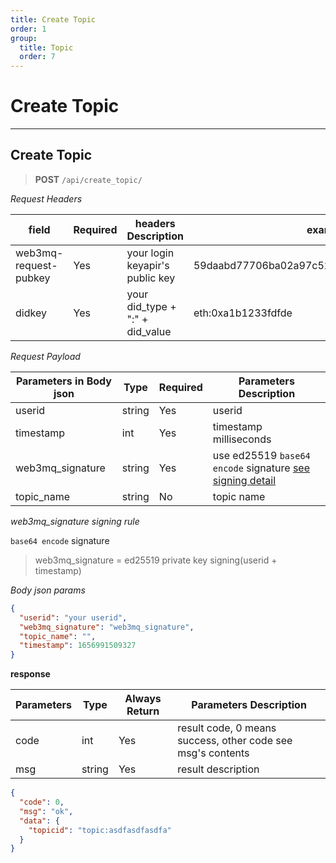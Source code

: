 ```yaml
---
title: Create Topic
order: 1
group:
  title: Topic
  order: 7
---
```


# Create Topic

---

## Create Topic

> **POST** `/api/create_topic/`

_Request Headers_

| field                 | Required | headers Description             | example                                     |
| --------------------- | -------- | ------------------------------- | ------------------------------------------- |
| web3mq-request-pubkey | Yes      | your login keyapir's public key | 59daabd77706ba02a97c523513a2ceaed10e4275bd6 |
| didkey                | Yes      | your did_type + ":" + did_value | eth:0xa1b1233fdfde                          |

_Request Payload_

| Parameters in Body json | Type   | Required | Parameters Description                                                |
| ----------------- | ------ | -------- | --------------------------------------------------------------------- |
| userid            | string | Yes      | userid |
| timestamp         | int    | Yes      | timestamp milliseconds                                                |
| web3mq_signature  | string | Yes      | use ed25519 `base64 encode` signature [see signing detail](/docs/Ethos-API/signature)                  |
| topic_name        | string | No       | topic name                                                            |

_web3mq_signature signing rule_

`base64 encode` signature

> web3mq_signature = ed25519 private key signing(userid + timestamp)

_Body json params_

```json
{
  "userid": "your userid",
  "web3mq_signature": "web3mq_signature",
  "topic_name": "",
  "timestamp": 1656991509327
}
```

**response**

| Parameters | Type   | Always Return | Parameters Description                                      |
| ---------- | ------ | ------------- | ----------------------------------------------------------- |
| code       | int    | Yes           | result code, 0 means success, other code see msg's contents |
| msg        | string | Yes           | result description                                          |

```json
{
  "code": 0,
  "msg": "ok",
  "data": {
    "topicid": "topic:asdfasdfasdfa"
  }
}
```
